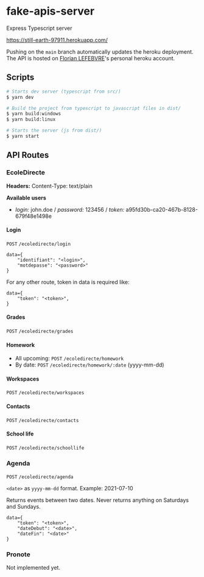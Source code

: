 # fake-apis-server

Express Typescript server

https://still-earth-97911.herokuapp.com/

Pushing on the `main` branch automatically updates the heroku deployment. The API is hosted on [Florian LEFEBVRE](https://github.com/florian-lefebvre)'s personal heroku account.

## Scripts

```bash
# Starts dev server (typescript from src/)
$ yarn dev

# Build the project from typescript to javascript files in dist/
$ yarn build:windows
$ yarn build:linux

# Starts the server (js from dist/)
$ yarn start

```

## API Routes

### EcoleDirecte

**Headers:** Content-Type: text/plain

**Available users**

- _login:_ john.doe / _password:_ 123456 / _token:_ a95fd30b-ca20-467b-8128-679f48e1498e

#### Login

`POST` `/ecoledirecte/login`

```raw
data={
    "identifiant": "<login>",
    "motdepasse": "<password>"
}
```

For any other route, token in data is required like:

```raw
data={
    "token": "<token>",
}
```

#### Grades

`POST` `/ecoledirecte/grades`

#### Homework

- All upcoming: `POST` `/ecoledirecte/homework`
- By date: `POST` `/ecoledirecte/homework/:date` (yyyy-mm-dd)

#### Workspaces

`POST` `/ecoledirecte/workspaces`

#### Contacts

`POST` `/ecoledirecte/contacts`

#### School life

`POST` `/ecoledirecte/schoollife`

### Agenda

`POST` `/ecoledirecte/agenda`

`<date>` as `yyyy-mm-dd` format. Example: 2021-07-10

Returns events between two dates. Never returns anything on Saturdays and Sundays.


```raw
data={
    "token": "<token>",
    "dateDebut": "<date>",
    "dateFin": "<date>"
}
```

### Pronote

Not implemented yet.
